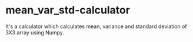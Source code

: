 # mean_var_std-calculator
 It's a calculator which calculates mean, variance and standard deviation of 3X3 array using Numpy.  
